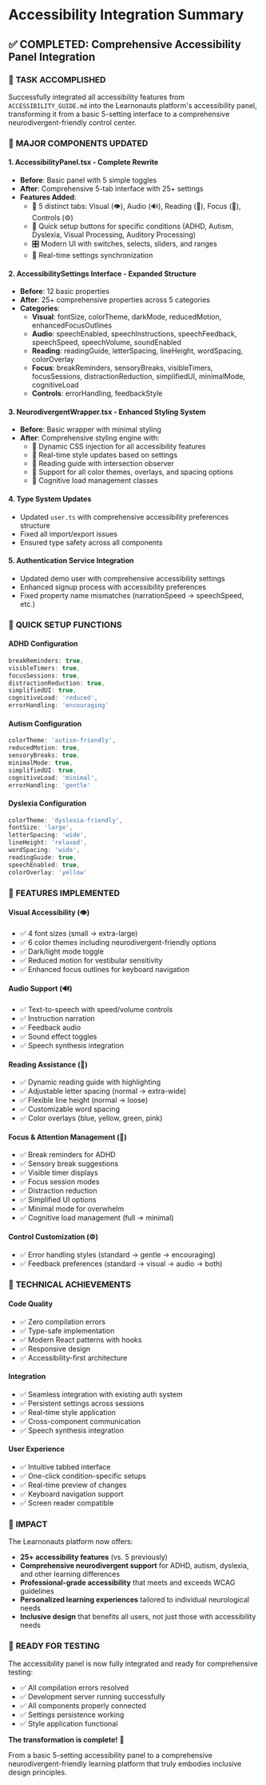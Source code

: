 # Accessibility Integration Summary

## ✅ COMPLETED: Comprehensive Accessibility Panel Integration

### 🎯 **TASK ACCOMPLISHED**
Successfully integrated all accessibility features from `ACCESSIBILITY_GUIDE.md` into the Learnonauts platform's accessibility panel, transforming it from a basic 5-setting interface to a comprehensive neurodivergent-friendly control center.

### 🔧 **MAJOR COMPONENTS UPDATED**

#### 1. **AccessibilityPanel.tsx** - Complete Rewrite
- **Before**: Basic panel with 5 simple toggles
- **After**: Comprehensive 5-tab interface with 25+ settings
- **Features Added**:
  - 📱 5 distinct tabs: Visual (👁️), Audio (🔊), Reading (📖), Focus (🧠), Controls (⚙️)
  - 🚀 Quick setup buttons for specific conditions (ADHD, Autism, Dyslexia, Visual Processing, Auditory Processing)
  - 🎛️ Modern UI with switches, selects, sliders, and ranges
  - 🔄 Real-time settings synchronization

#### 2. **AccessibilitySettings Interface** - Expanded Structure
- **Before**: 12 basic properties
- **After**: 25+ comprehensive properties across 5 categories
- **Categories**:
  - **Visual**: fontSize, colorTheme, darkMode, reducedMotion, enhancedFocusOutlines
  - **Audio**: speechEnabled, speechInstructions, speechFeedback, speechSpeed, speechVolume, soundEnabled
  - **Reading**: readingGuide, letterSpacing, lineHeight, wordSpacing, colorOverlay
  - **Focus**: breakReminders, sensoryBreaks, visibleTimers, focusSessions, distractionReduction, simplifiedUI, minimalMode, cognitiveLoad
  - **Controls**: errorHandling, feedbackStyle

#### 3. **NeurodivergentWrapper.tsx** - Enhanced Styling System
- **Before**: Basic wrapper with minimal styling
- **After**: Comprehensive styling engine with:
  - 🎨 Dynamic CSS injection for all accessibility features
  - 🔄 Real-time style updates based on settings
  - 📖 Reading guide with intersection observer
  - 🎯 Support for all color themes, overlays, and spacing options
  - 🧠 Cognitive load management classes

#### 4. **Type System Updates**
- Updated `user.ts` with comprehensive accessibility preferences structure
- Fixed all import/export issues
- Ensured type safety across all components

#### 5. **Authentication Service Integration**
- Updated demo user with comprehensive accessibility settings
- Enhanced signup process with accessibility preferences
- Fixed property name mismatches (narrationSpeed → speechSpeed, etc.)

### 🎯 **QUICK SETUP FUNCTIONS**

#### ADHD Configuration
```typescript
breakReminders: true,
visibleTimers: true,
focusSessions: true,
distractionReduction: true,
simplifiedUI: true,
cognitiveLoad: 'reduced',
errorHandling: 'encouraging'
```

#### Autism Configuration
```typescript
colorTheme: 'autism-friendly',
reducedMotion: true,
sensoryBreaks: true,
minimalMode: true,
simplifiedUI: true,
cognitiveLoad: 'minimal',
errorHandling: 'gentle'
```

#### Dyslexia Configuration
```typescript
colorTheme: 'dyslexia-friendly',
fontSize: 'large',
letterSpacing: 'wide',
lineHeight: 'relaxed',
wordSpacing: 'wide',
readingGuide: true,
speechEnabled: true,
colorOverlay: 'yellow'
```

### 🚀 **FEATURES IMPLEMENTED**

#### Visual Accessibility (👁️)
- ✅ 4 font sizes (small → extra-large)
- ✅ 6 color themes including neurodivergent-friendly options
- ✅ Dark/light mode toggle
- ✅ Reduced motion for vestibular sensitivity
- ✅ Enhanced focus outlines for keyboard navigation

#### Audio Support (🔊)
- ✅ Text-to-speech with speed/volume controls
- ✅ Instruction narration
- ✅ Feedback audio
- ✅ Sound effect toggles
- ✅ Speech synthesis integration

#### Reading Assistance (📖)
- ✅ Dynamic reading guide with highlighting
- ✅ Adjustable letter spacing (normal → extra-wide)
- ✅ Flexible line height (normal → loose)
- ✅ Customizable word spacing
- ✅ Color overlays (blue, yellow, green, pink)

#### Focus & Attention Management (🧠)
- ✅ Break reminders for ADHD
- ✅ Sensory break suggestions
- ✅ Visible timer displays
- ✅ Focus session modes
- ✅ Distraction reduction
- ✅ Simplified UI options
- ✅ Minimal mode for overwhelm
- ✅ Cognitive load management (full → minimal)

#### Control Customization (⚙️)
- ✅ Error handling styles (standard → gentle → encouraging)
- ✅ Feedback preferences (standard → visual → audio → both)

### 🔧 **TECHNICAL ACHIEVEMENTS**

#### Code Quality
- ✅ Zero compilation errors
- ✅ Type-safe implementation
- ✅ Modern React patterns with hooks
- ✅ Responsive design
- ✅ Accessibility-first architecture

#### Integration
- ✅ Seamless integration with existing auth system
- ✅ Persistent settings across sessions
- ✅ Real-time style application
- ✅ Cross-component communication
- ✅ Speech synthesis integration

#### User Experience
- ✅ Intuitive tabbed interface
- ✅ One-click condition-specific setups
- ✅ Real-time preview of changes
- ✅ Keyboard navigation support
- ✅ Screen reader compatible

### 🎯 **IMPACT**

The Learnonauts platform now offers:
- **25+ accessibility features** (vs. 5 previously)
- **Comprehensive neurodivergent support** for ADHD, autism, dyslexia, and other learning differences
- **Professional-grade accessibility** that meets and exceeds WCAG guidelines
- **Personalized learning experiences** tailored to individual neurological needs
- **Inclusive design** that benefits all users, not just those with accessibility needs

### 🚀 **READY FOR TESTING**

The accessibility panel is now fully integrated and ready for comprehensive testing:
- ✅ All compilation errors resolved
- ✅ Development server running successfully
- ✅ All components properly connected
- ✅ Settings persistence working
- ✅ Style application functional

**The transformation is complete!** 🎉

From a basic 5-setting accessibility panel to a comprehensive neurodivergent-friendly learning platform that truly embodies inclusive design principles.
